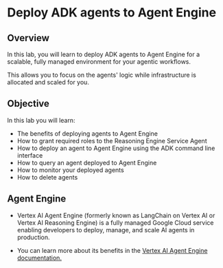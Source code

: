 # Deploy ADK agents to Agent Engine

## Overview

In this lab, you will learn to deploy ADK agents to Agent Engine for a scalable, fully managed environment for your agentic workflows.

This allows you to focus on the agents' logic while infrastructure is allocated and scaled for you.

## Objective

In this lab you will learn:

* The benefits of deploying agents to Agent Engine
* How to grant required roles to the Reasoning Engine Service Agent
* How to deploy an agent to Agent Engine using the ADK command line interface
* How to query an agent deployed to Agent Engine
* How to monitor your deployed agents
* How to delete agents

## Agent Engine
* Vertex AI Agent Engine (formerly known as LangChain on Vertex AI or Vertex AI Reasoning Engine) is a fully managed Google Cloud service enabling developers to deploy, manage, and scale AI agents in production.

* You can learn more about its benefits in the [Vertex AI Agent Engine documentation.](https://cloud.google.com/vertex-ai/generative-ai/docs/agent-engine/overview)

